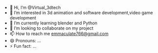 - 👋 Hi, I’m @Virtual_3dtech
- 👀 I’m interested in 3d animation and software development,video game development 
- 🌱 I’m currently learning blender and Python 
- 💞️ I’m looking to collaborate on my project 
- 📫 How to reach me emmaculate766@gmail.com
- 😄 Pronouns: ...
- ⚡ Fun fact: ...

<!---
Wickedanimation/Wickedanimation is a ✨ special ✨ repository because its `README.md` (this file) appears on your GitHub profile.
You can click the Preview link to take a look at your changes.
--->
